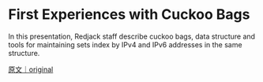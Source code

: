 
# First Experiences with Cuckoo Bags

In this presentation, Redjack staff describe cuckoo bags, data structure and tools for maintaining sets index by IPv4 and IPv6 addresses in the same structure.

[原文｜original](https://insights.sei.cmu.edu/library/first-experiences-with-cuckoo-bags/)
        